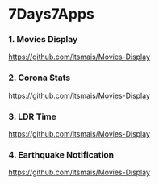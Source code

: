 # 7Days7Apps
### 1. Movies Display
https://github.com/itsmais/Movies-Display
### 2. Corona Stats
https://github.com/itsmais/Movies-Display
### 3. LDR Time
https://github.com/itsmais/Movies-Display
### 4. Earthquake Notification
https://github.com/itsmais/Movies-Display
